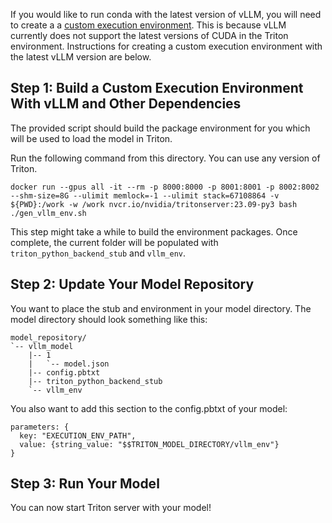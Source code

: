 <!--
# Copyright 2023, NVIDIA CORPORATION & AFFILIATES. All rights reserved.
#
# Redistribution and use in source and binary forms, with or without
# modification, are permitted provided that the following conditions
# are met:
#  * Redistributions of source code must retain the above copyright
#    notice, this list of conditions and the following disclaimer.
#  * Redistributions in binary form must reproduce the above copyright
#    notice, this list of conditions and the following disclaimer in the
#    documentation and/or other materials provided with the distribution.
#  * Neither the name of NVIDIA CORPORATION nor the names of its
#    contributors may be used to endorse or promote products derived
#    from this software without specific prior written permission.
#
# THIS SOFTWARE IS PROVIDED BY THE COPYRIGHT HOLDERS ``AS IS'' AND ANY
# EXPRESS OR IMPLIED WARRANTIES, INCLUDING, BUT NOT LIMITED TO, THE
# IMPLIED WARRANTIES OF MERCHANTABILITY AND FITNESS FOR A PARTICULAR
# PURPOSE ARE DISCLAIMED.  IN NO EVENT SHALL THE COPYRIGHT OWNER OR
# CONTRIBUTORS BE LIABLE FOR ANY DIRECT, INDIRECT, INCIDENTAL, SPECIAL,
# EXEMPLARY, OR CONSEQUENTIAL DAMAGES (INCLUDING, BUT NOT LIMITED TO,
# PROCUREMENT OF SUBSTITUTE GOODS OR SERVICES; LOSS OF USE, DATA, OR
# PROFITS; OR BUSINESS INTERRUPTION) HOWEVER CAUSED AND ON ANY THEORY
# OF LIABILITY, WHETHER IN CONTRACT, STRICT LIABILITY, OR TORT
# (INCLUDING NEGLIGENCE OR OTHERWISE) ARISING IN ANY WAY OUT OF THE USE
# OF THIS SOFTWARE, EVEN IF ADVISED OF THE POSSIBILITY OF SUCH DAMAGE.
-->

If you would like to run conda with the latest version of vLLM, you will need to create a
a [custom execution environment](https://github.com/triton-inference-server/python_backend#creating-custom-execution-environments).
This is because vLLM currently does not support the latest versions of CUDA in the Triton environment.
Instructions for creating a custom execution environment with the latest vLLM version are below.

## Step 1: Build a Custom Execution Environment With vLLM and Other Dependencies

The provided script should build the package environment
for you which will be used to load the model in Triton.

Run the following command from this directory. You can use any version of Triton.
```
docker run --gpus all -it --rm -p 8000:8000 -p 8001:8001 -p 8002:8002 --shm-size=8G --ulimit memlock=-1 --ulimit stack=67108864 -v ${PWD}:/work -w /work nvcr.io/nvidia/tritonserver:23.09-py3 bash
./gen_vllm_env.sh
```

This step might take a while to build the environment packages. Once complete, the current folder will be populated with
`triton_python_backend_stub` and `vllm_env`.

## Step 2: Update Your Model Repository

You want to place the stub and environment in your model directory.
The model directory should look something like this:
```
model_repository/
`-- vllm_model
    |-- 1
    |   `-- model.json
    |-- config.pbtxt
    |-- triton_python_backend_stub
    `-- vllm_env
```

You also want to add this section to the config.pbtxt of your model:
```
parameters: {
  key: "EXECUTION_ENV_PATH",
  value: {string_value: "$$TRITON_MODEL_DIRECTORY/vllm_env"}
}
```

## Step 3: Run Your Model

You can now start Triton server with your model!